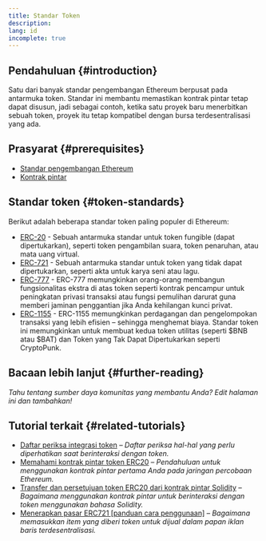 ```yaml
---
title: Standar Token
description:
lang: id
incomplete: true
---
```


## Pendahuluan {#introduction}

Satu dari banyak standar pengembangan Ethereum berpusat pada antarmuka token. Standar ini membantu memastikan kontrak pintar tetap dapat disusun, jadi sebagai contoh, ketika satu proyek baru menerbitkan sebuah token, proyek itu tetap kompatibel dengan bursa terdesentralisasi yang ada.

## Prasyarat {#prerequisites}

- [Standar pengembangan Ethereum](/developers/docs/standards/)
- [Kontrak pintar](/developers/docs/smart-contracts/)

## Standar token {#token-standards}

Berikut adalah beberapa standar token paling populer di Ethereum:

- [ERC-20](/developers/docs/standards/tokens/erc-20/) - Sebuah antarmuka standar untuk token fungible (dapat dipertukarkan), seperti token pengambilan suara, token penaruhan, atau mata uang virtual.
- [ERC-721](/developers/docs/standards/tokens/erc-721/) - Sebuah antarmuka standar untuk token yang tidak dapat dipertukarkan, seperti akta untuk karya seni atau lagu.
- [ERC-777](/developers/docs/standards/tokens/erc-777/) - ERC-777 memungkinkan orang-orang membangun fungsionalitas ekstra di atas token seperti kontrak pencampur untuk peningkatan privasi transaksi atau fungsi pemulihan darurat guna memberi jaminan penggantian jika Anda kehilangan kunci privat.
- [ERC-1155](/developers/docs/standards/tokens/erc-1155/) - ERC-1155 memungkinkan perdagangan dan pengelompokan transaksi yang lebih efisien – sehingga menghemat biaya. Standar token ini memungkinkan untuk membuat kedua token utilitas (seperti $BNB atau $BAT) dan Token yang Tak Dapat Dipertukarkan seperti CryptoPunk.

## Bacaan lebih lanjut {#further-reading}

_Tahu tentang sumber daya komunitas yang membantu Anda? Edit halaman ini dan tambahkan!_

## Tutorial terkait {#related-tutorials}

- [Daftar periksa integrasi token](/developers/tutorials/token-integration-checklist/) _– Daftar periksa hal-hal yang perlu diperhatikan saat berinteraksi dengan token._
- [Memahami kontrak pintar token ERC20](/developers/tutorials/understand-the-erc-20-token-smart-contract/) _– Pendahuluan untuk menggunakan kontrak pintar pertama Anda pada jaringan percobaan Ethereum._
- [Transfer dan persetujuan token ERC20 dari kontrak pintar Solidity](/developers/tutorials/transfers-and-approval-of-erc-20-tokens-from-a-solidity-smart-contract/) _– Bagaimana menggunakan kontrak pintar untuk berinteraksi dengan token menggunakan bahasa Solidity._
- [Menerapkan pasar ERC721 [panduan cara penggunaan]](/developers/tutorials/how-to-implement-an-erc721-market/) _– Bagaimana memasukkan item yang diberi token untuk dijual dalam papan iklan baris terdesentralisasi._
